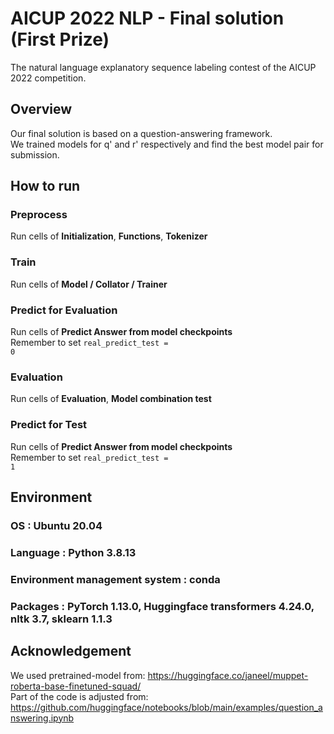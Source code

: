 # AICUP 2022 NLP - Final solution (First Prize)
The natural language explanatory sequence labeling contest of the AICUP 2022 competition.

## Overview
Our final solution is based on a question-answering framework.<br />
We trained models for q' and r' respectively and find the best model pair for submission.

## How to run
### Preprocess
Run cells of **Initialization**, **Functions**, **Tokenizer**
### Train
Run cells of **Model / Collator / Trainer**
### Predict for Evaluation
Run cells of **Predict Answer from model checkpoints**<br />
Remember to set <code>real_predict_test = 0</code>
### Evaluation
Run cells of **Evaluation**, **Model combination test**
### Predict for Test
Run cells of **Predict Answer from model checkpoints**<br />
Remember to set <code>real_predict_test = 1</code>

## Environment
### OS : Ubuntu 20.04<br />
### Language : Python 3.8.13<br />
### Environment management system : conda<br />
### Packages : PyTorch 1.13.0, Huggingface transformers 4.24.0, nltk 3.7, sklearn 1.1.3<br />

## Acknowledgement
We used pretrained-model from: <https://huggingface.co/janeel/muppet-roberta-base-finetuned-squad/><br />
Part of the code is adjusted from: <https://github.com/huggingface/notebooks/blob/main/examples/question_answering.ipynb>